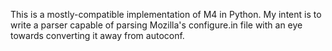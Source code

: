 This is a mostly-compatible implementation of M4 in Python. My intent is to write a parser capable of parsing Mozilla's configure.in file with an eye towards converting it away from autoconf.